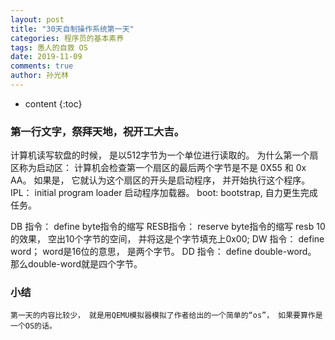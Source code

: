 ```yaml
---
layout: post
title: "30天自制操作系统第一天"
categories: 程序员的基本素养
tags: 愚人的自救 OS
date: 2019-11-09
comments: true
author: 孙光林
---
```


* content
{:toc}

### 第一行文字，祭拜天地，祝开工大吉。 








计算机读写软盘的时候， 是以512字节为一个单位进行读取的。 
为什么第一个扇区称为启动区： 计算机会检查第一个扇区的最后两个字节是不是 0X55 和 0x AA。 如果是， 它就认为这个扇区的开头是启动程序， 并开始执行这个程序。 
IPL： initial  program loader 启动程序加载器。 
boot: bootstrap, 自力更生完成任务。 


DB 指令： define byte指令的缩写
RESB指令： reserve byte指令的缩写  resb 10 的效果， 空出10个字节的空间， 并将这是个字节填充上0x00;
DW 指令： define word； word是16位的意思， 是两个字节。 
DD 指令： define double-word。 那么double-word就是四个字节。 

### 小结
    第一天的内容比较少， 就是用QEMU模拟器模拟了作者给出的一个简单的“os”， 如果要算作是一个OS的话。 